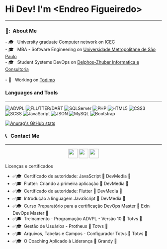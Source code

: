 <html>
  <h1>Hi Dev! I'm &lt;Endreo Figueiredo&gt;</h1>
  <hr>
  <h3> 👧: &nbsp;About Me </h3>
  - 🎓 &nbsp; University graduate Computer network on <a  target="_blank" href="https://www.icec.edu.br/">ICEC</a> <br>
  - 🎓 &nbsp; MBA - Software Engineering on <a  target="_blank"  href="https://www.estudesemfronteiras.com/novo/">Universidade Metropolitane de São Paulo</a> <br>
  - 🎓 &nbsp; Student Systems DevOps on <a  target="_blank"  href="https://hnz.com.br/">Delphos-Zhuber Informatica e Consultoria</a> <br>
 <br>
  - 💼 &nbsp; Working  on <a  target="_blank"  href="https://www.todimo.com.br/">Todimo</a>
  
  
  <h3>Languages and Tools</h3>
  <hr>
    <p align="left">
    <img alt="ADVPL" src="https://img.shields.io/static/v1?label=&message=ADVPL&&color=sucess" title="ADVPL" />
	     <img alt="FLUTTER/DART" src="https://img.shields.io/badge/Flutter-Flutter-blue" title="FLUTTER/DART" />
	<img alt="SQLServer" src="https://img.shields.io/static/v1?label=&message=SQLServer&&color=sucess" title="SQLServer" />
    <img alt="PHP" src="https://img.shields.io/static/v1?label=&message=PHP&&color=blue" title="PHP" />
    <img alt="HTML5" src="https://img.shields.io/badge/-HTML-fff?style=plastic&logo=HTML5" title="HTML5" />
	<img alt="CSS3" src="https://img.shields.io/badge/-CSS-fff?style=plastic&logo=CSS3&logoColor=1572B6" title="CSS3" />
	<img alt="SCSS" src="https://img.shields.io/static/v1?label=&message=SCSS&&color=white" title="SCSS" />
	<img alt="JavaScript" src="https://img.shields.io/badge/-JavaScript-fff?fff&style=plastic&logo=javascript&logoColor=f7ab00" title="JavaScript" />
	<img alt="JSON" src="https://img.shields.io/badge/-JSON-fff?style=plastic&logo=json&logoColor=1a1a1a" title="JSON" />
    <img alt="MySQL" src="https://img.shields.io/badge/-MySQL-fff?style=plastic&logoColor=00758f&logo=mysql" title="MySQL" />
	<img alt="Bootstrap" src="https://img.shields.io/badge/-Bootstrap-fff?style=plastic&logo=bootstrap&logoColor=563D7C" title="Bootstrap" />
</p>

[![Anurag's GitHub stats](https://github-readme-stats.vercel.app/api?username=EndreoTodimo)](https://https://github.com/EndreoTodimo/EndreoTodimo)

  
  <h3> 📞 &nbsp; Contact Me</h3>
  <hr>
<p align="center">
	  <a   target="_blank" href="https://api.whatsapp.com/send?phone=5565981719837&text=Ola!%20Te%20encontrei%20no%20Git" alt="Whatsapp">
	  <img height=30 src="https://upload.wikimedia.org/wikipedia/commons/thumb/f/f7/WhatsApp_logo.svg/1200px-WhatsApp_logo.svg.png" /></a>
	  <a target="_blank" href="mailto:mailto:endreo.cba@gmail.com"><img height=30 src="https://img.shields.io/badge/-Gmail-FF0000?style=flat&labelColor=FF0000&logo=gmail&logoColor=white&link=endreo.cba@gmail.com" /></a>
	  <a  target="_blank"  href="https://www.linkedin.com/in/endreo-figueiredo-ab1005138/" alt="Linkedin">
	  <img height=30 src="https://img.shields.io/badge/-Linkedin-0e76a8?style=flat&logo=Linkedin&logoColor=white&link=https://www.linkedin.com/in/endreo-figueiredo-ab1005138/" /></a>
</p>
  
  Licenças e certificados
  - :white_check_mark:🎓 &nbsp;Certificado de autoridade: JavaScript                  :school: DevMedia :school:
  - :white_check_mark:🎓 &nbsp;Flutter: Criando a primeira aplicação                  :school: DevMedia :school:
  - :white_check_mark:🎓 &nbsp;Certificado de autoridade: Flutter                     :school: DevMedia :school:
  - :white_check_mark:🎓 &nbsp;Introdução a linguagem JavaScript                      :school: DevMedia :school:
  - :white_check_mark:🎓 &nbsp;Curso Preparatório para a certificação DevOps Master   :school: Exin DevOps Master :school:
  - :white_check_mark:🎓 &nbsp;Treinamento - Programação ADVPL - Versão 10            :school: Totvs :school:
  - :white_check_mark:🎓 &nbsp;Gestão de Usuários - Protheus                          :school: Totvs :school:
  - :white_check_mark:🎓 &nbsp;Arquivos, Tabelas e Campos - Configurador  Totvs      :school: Totvs :school:
  - :white_check_mark:🎓 &nbsp;O Coaching Aplicado à Liderança                        :school: Grandy :school:
  

</html>

